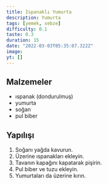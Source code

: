 ```yaml
---
title: Ispanaklı Yumurta
description: Yumurta
tags: [yemek, sebze]
difficulty: 0.1
taste: 0.3
duration: 15
date: "2022-03-03T05:35:07.322Z"
image:
yt: []
---
```


## Malzemeler

- ıspanak (dondurulmuş)
- yumurta
- soğan
- pul biber

## Yapılışı

1. Soğanı yağda kavurun.
2. Üzerine ıspanakları ekleyin.
3. Tavanın kapağını kapatarak pişirin.
4. Pul biber ve tuzu ekleyin.
5. Yumurtaları da üzerine kırın.
